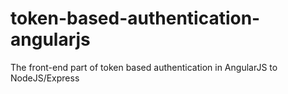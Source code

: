 token-based-authentication-angularjs
====================================

The front-end part of token based authentication in AngularJS to NodeJS/Express
